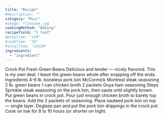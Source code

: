 ```yaml
---
title: "Recipe"
#description: ""
category: "Misc"
#image: filename.jpg
cookingMethod: "Baking"
recipeYield: "1 loaf"
#prepTime: "15M"
#cookTime: "1H"
#totalTime: "1H15M"
ingredients:
  - "ingredient"
---
```


Crock Pot Fresh Green Beans
Delicious and tender — nicely flavored. This is my own deal. I leave the green beans whole after snapping off the ends.
Ingredients
4-6 lb. boneless pork loin
McCormick Montreal steak seasoning
2 lb. green beans
1 can chicken broth
2 packets Goya ham seasoning
Steps
Sprinkle steak seasoning on the pork loin, then saute until slightly brown.
Put green beans in crock pot. Pour just enough chicken broth to barely top the beans. Add the 2 packets of seasoning.
Place sauteed pork loin on top — single layer.
Deglaze pan and put the pork loin drippings in the crock pot.
Cook on low for 8 to 10 hours (or shorter on high).

